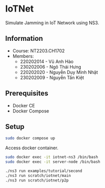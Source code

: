 # IoTNet

Simulate Jamming in IoT Network using NS3.

## Information

- Course: NT2203.CH1702
- Members:
  - 220202014 - Vũ Anh Hào
  - 230202006 - Ngô Thái Hưng
  - 220202020 - Nguyễn Duy Minh Nhật
  - 230202009 - Nguyễn Tấn Kiệt

## Prerequisites

- Docker CE
- Docker Compose

## Setup

```bash
sudo docker compose up
```

Access docker container.

```bash
sudo docker exec -it iotnet-ns3 /bin/bash
sudo docker exec -it server-node /bin/bash
```

```bash
./ns3 run examples/tutorial/second
./ns3 run scratch/iotnet/main
./ns3 run scratch/iotnet/p2p
```
